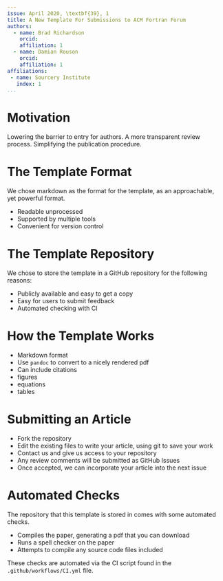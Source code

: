 ```yaml
---
issue: April 2020, \textbf{39}, 1
title: A New Template For Submissions to ACM Fortran Forum
authors:
  - name: Brad Richardson
    orcid:
    affiliation: 1
  - name: Damian Rouson
    orcid:
    affiliation: 1
affiliations:
 - name: Sourcery Institute
   index: 1
...
```


# Motivation

Lowering the barrier to entry for authors.
A more transparent review process.
Simplifying the publication procedure.

# The Template Format

We chose markdown as the format for the template, as an approachable, yet powerful format.

* Readable unprocessed
* Supported by multiple tools
* Convenient for version control

# The Template Repository

We chose to store the template in a GitHub repository for the following reasons:

* Publicly available and easy to get a copy
* Easy for users to submit feedback
* Automated checking with CI

# How the Template Works

* Markdown format
* Use `pandoc` to convert to a nicely rendered pdf
* Can include citations
* figures
* equations
* tables

# Submitting an Article

* Fork the repository
* Edit the existing files to write your article, using git to save your work
* Contact us and give us access to your repository
* Any review comments will be submitted as GitHub Issues
* Once accepted, we can incorporate your article into the next issue

# Automated Checks

The repository that this template is stored in comes with some automated checks.

* Compiles the paper, generating a pdf that you can download
* Runs a spell checker on the paper
* Attempts to compile any source code files included

These checks are automated via the CI script found in the `.github/workflows/CI.yml` file.
